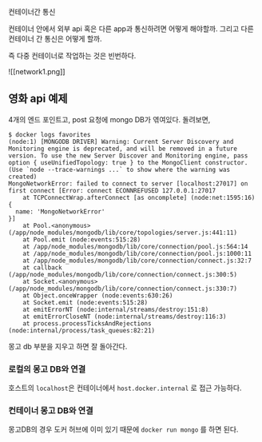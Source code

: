 
컨테이너간 통신

컨테이너 안에서 외부 api 혹은 다른 app과 통신하려면 어떻게 해야할까. 
그리고 다른 컨테이너 간 통신은 어떻게 할까.

즉 다중 컨테이너로 작업하는 것은 빈번하다. 

![[network1.png]]

## 영화 api 예제

4개의 엔드 포인트고, post 요청에 mongo DB가 엮여있다. 돌려보면, 

```
$ docker logs favorites
(node:1) [MONGODB DRIVER] Warning: Current Server Discovery and Monitoring engine is deprecated, and will be removed in a future version. To use the new Server Discover and Monitoring engine, pass option { useUnifiedTopology: true } to the MongoClient constructor.
(Use `node --trace-warnings ...` to show where the warning was created)
MongoNetworkError: failed to connect to server [localhost:27017] on first connect [Error: connect ECONNREFUSED 127.0.0.1:27017
    at TCPConnectWrap.afterConnect [as oncomplete] (node:net:1595:16) {
  name: 'MongoNetworkError'
}]
    at Pool.<anonymous> (/app/node_modules/mongodb/lib/core/topologies/server.js:441:11)
    at Pool.emit (node:events:515:28)
    at /app/node_modules/mongodb/lib/core/connection/pool.js:564:14
    at /app/node_modules/mongodb/lib/core/connection/pool.js:1000:11
    at /app/node_modules/mongodb/lib/core/connection/connect.js:32:7
    at callback (/app/node_modules/mongodb/lib/core/connection/connect.js:300:5)
    at Socket.<anonymous> (/app/node_modules/mongodb/lib/core/connection/connect.js:330:7)
    at Object.onceWrapper (node:events:630:26)
    at Socket.emit (node:events:515:28)
    at emitErrorNT (node:internal/streams/destroy:151:8)
    at emitErrorCloseNT (node:internal/streams/destroy:116:3)
    at process.processTicksAndRejections (node:internal/process/task_queues:82:21)

```

몽고 db 부분을 지우고 하면 잘 돌아간다. 

### 로컬의 몽고 DB와  연결

호스트의 `localhost`은 컨테이너에서  `host.docker.internal` 로 접근 가능하다. 

### 컨테이너 몽고 DB와 연결

몽고DB의 경우 도커 허브에 이미 있기 때문에 
`docker run mongo` 를 하면 된다. 





